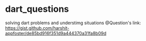 # dart_questions
 solving dart problems and understimg situations
 @Question's link: https://gist.github.com/harshit-appfoster/de85bd916f351d9a444370a31fa8b09d
